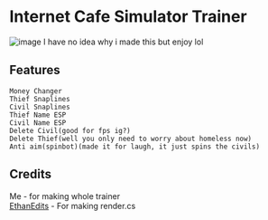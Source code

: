 # Internet Cafe Simulator Trainer
![image](https://github.com/Zordon1337/ICHack/assets/65111609/0c52b429-37f4-4854-95e9-5faf0ce9c7ce)
I have no idea why i made this but enjoy lol

## Features
```
Money Changer
Thief Snaplines
Civil Snaplines
Thief Name ESP
Civil Name ESP
Delete Civil(good for fps ig?)
Delete Thief(well you only need to worry about homeless now)
Anti aim(spinbot)(made it for laugh, it just spins the civils)
```

## Credits

Me - for making whole trainer <br/>
[EthanEdits](https://github.com/ethanedits) - For making render.cs
